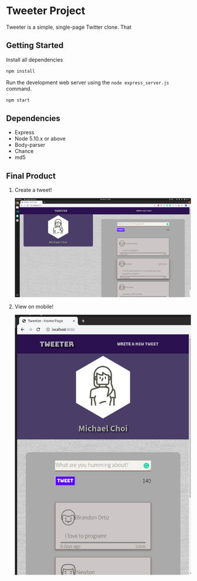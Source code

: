 # Tweeter Project

Tweeter is a simple, single-page Twitter clone. That

## Getting Started

Install all dependencies

```javascript
npm install
```

Run the development web server using the `node express_server.js` command.

```javascript
npm start
```

## Dependencies

- Express
- Node 5.10.x or above
- Body-parser
- Chance
- md5

## Final Product

1. Create a tweet!

   !["Create a tweet!"](https://github.com/Michael-Choi/tweeter/blob/master/docs/createtweet.png)

2. View on mobile!

   !["View on mobile!"](https://github.com/Michael-Choi/tweeter/blob/master/docs/mobile.png)
